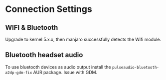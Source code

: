# Connection Settings

## WIFI & Bluetooth

Upgrade to kernel 5.x.x, then manjaro successfully detects the Wifi module.

## Bluetooth headset audio

To use bluetooth devices as audio output install the `pulseaudio-bluetooth-a2dp-gdm-fix` AUR package. Issue with GDM.